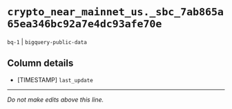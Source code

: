 # `crypto_near_mainnet_us._sbc_7ab865a65ea346bc92a7e4dc93afe70e`
`bq-1` | `bigquery-public-data`

## Column details
* [TIMESTAMP] `last_update`

-------------------------------------------------------------------------------
*Do not make edits above this line.*
